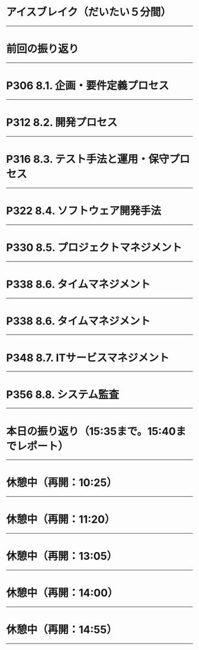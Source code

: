 # アイスブレイク（だいたい５分間）

---

# 前回の振り返り

---

# P306 8.1. 企画・要件定義プロセス

---

# P312 8.2. 開発プロセス

---

# P316 8.3. テスト手法と運用・保守プロセス

---

# P322 8.4. ソフトウェア開発手法

---

# P330 8.5. プロジェクトマネジメント

---

# P338 8.6. タイムマネジメント

---

# P338 8.6. タイムマネジメント

---

# P348 8.7. ITサービスマネジメント

---

# P356 8.8. システム監査

---

# 本日の振り返り（15:35まで。15:40までレポート）

---

# 休憩中（再開：10:25）

---

# 休憩中（再開：11:20）

---

# 休憩中（再開：13:05）

---

# 休憩中（再開：14:00）

---

# 休憩中（再開：14:55）

---
